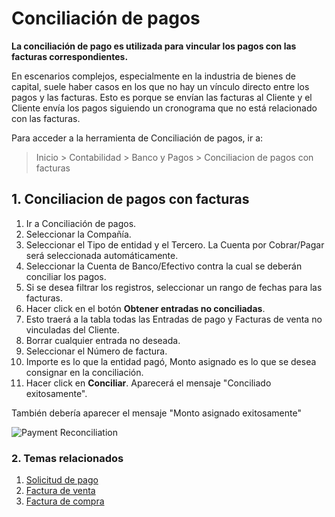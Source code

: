 <!-- add-breadcrumbs -->
# Conciliación de pagos

**La conciliación de pago es utilizada para vincular los pagos con las facturas correspondientes.**

En escenarios complejos, especialmente en la industria de bienes de capital, suele haber casos en los que no hay un vínculo directo entre los pagos y las facturas. Esto es porque se envían las facturas al Cliente y el Cliente envía los pagos siguiendo un cronograma que no está relacionado con las facturas.

Para acceder a la herramienta de Conciliación de pagos, ir a:
> Inicio > Contabilidad > Banco y Pagos > Conciliacion de pagos con facturas

## 1. Conciliacion de pagos con facturas
1. Ir a Conciliación de pagos.
1. Seleccionar la Compañía.
1. Seleccionar el Tipo de entidad y el Tercero. La Cuenta por Cobrar/Pagar será seleccionada automáticamente.
1. Seleccionar la Cuenta de Banco/Efectivo contra la cual se deberán conciliar los pagos.
1. Si se desea filtrar los registros, seleccionar un rango de fechas para las facturas.
1. Hacer click en el botón **Obtener entradas no conciliadas**.
1. Esto traerá a la tabla todas las Entradas de pago y Facturas de venta no vinculadas del Cliente.
1. Borrar cualquier entrada no deseada.
1. Seleccionar el Número de factura.
1. Importe es lo que la entidad pagó, Monto asignado es lo que se desea consignar en la conciliación.
1. Hacer click en **Conciliar**. Aparecerá el mensaje "Conciliado exitosamente".

También debería aparecer el mensaje "Monto asignado exitosamente"

<img class="screenshot" alt="Payment Reconciliation" src="{{docs_base_url}}/assets/img/accounts/payment-reconcile-tool.png">

### 2. Temas relacionados
1. [Solicitud de pago](/docs/user/manual/es/accounts/payment-request)
1. [Factura de venta](/docs/user/manual/es/accounts/sales-invoice)
1. [Factura de compra](/docs/user/manual/es/accounts/purchase-invoice)
